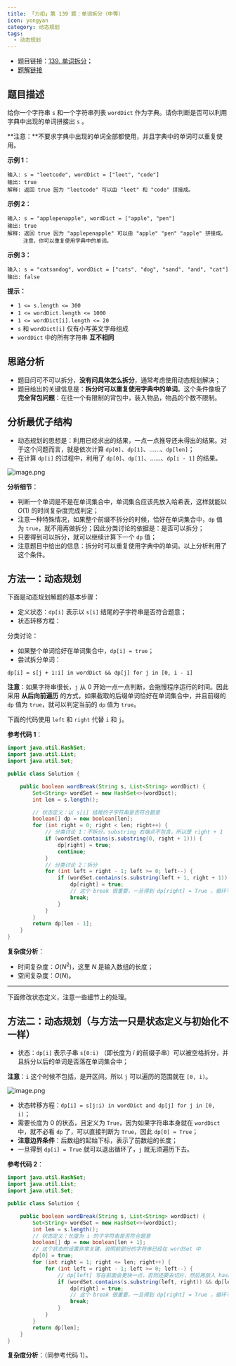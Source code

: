 ```yaml
---
title: 「力扣」第 139 题：单词拆分（中等）
icon: yongyan
category: 动态规划
tags:
  - 动态规划
---
```


+ 题目链接：[139. 单词拆分](https://leetcode-cn.com/problems/word-break/)；
+ [题解链接](https://leetcode-cn.com/problems/word-break/solution/dong-tai-gui-hua-python-dai-ma-by-liweiwei1419-2/)

## 题目描述

给你一个字符串 `s` 和一个字符串列表 `wordDict` 作为字典。请你判断是否可以利用字典中出现的单词拼接出 `s` 。

**注意：**不要求字典中出现的单词全部都使用，并且字典中的单词可以重复使用。

**示例 1：**

```
输入: s = "leetcode", wordDict = ["leet", "code"]
输出: true
解释: 返回 true 因为 "leetcode" 可以由 "leet" 和 "code" 拼接成。
```

**示例 2：**

```
输入: s = "applepenapple", wordDict = ["apple", "pen"]
输出: true
解释: 返回 true 因为 "applepenapple" 可以由 "apple" "pen" "apple" 拼接成。
     注意，你可以重复使用字典中的单词。
```

**示例 3：**

```
输入: s = "catsandog", wordDict = ["cats", "dog", "sand", "and", "cat"]
输出: false
```



**提示：**

- `1 <= s.length <= 300`
- `1 <= wordDict.length <= 1000`
- `1 <= wordDict[i].length <= 20`
- `s` 和 `wordDict[i]` 仅有小写英文字母组成
- `wordDict` 中的所有字符串 **互不相同**

## 思路分析

+ 题目问可不可以拆分，**没有问具体怎么拆分**，通常考虑使用动态规划解决；
+ 题目给出的关键信息是：**拆分时可以重复使用字典中的单词**。这个条件像极了 **完全背包问题**：在往一个有限制的背包中，装入物品，物品的个数不限制。

## 分析最优子结构

+ 动态规划的思想是：利用已经求出的结果，一点一点推导还未得出的结果。对于这个问题而言，就是依次计算 `dp[0]`、`dp[1]`、……、`dp[len]`；
+ 在计算 `dp[i]` 的过程中，利用了 `dp[0]`、`dp[1]`、……、`dp[i - 1]` 的结果。


![image.png](https://pic.leetcode-cn.com/1604148066-dhONQD-image.png)

**分析细节**：

+ 判断一个单词是不是在单词集合中，单词集合应该先放入哈希表，这样就能以 $O(1)$ 的时间复杂度完成判定；
+ 注意一种特殊情况，如果整个前缀不拆分的时候，恰好在单词集合中，`dp` 值为 `true`，就不用再做拆分；因此分类讨论的依据是：是否可以拆分；
+ 只要得到可以拆分，就可以继续计算下一个 `dp` 值；
+ 注意题目中给出的信息：拆分时可以重复使用字典中的单词。以上分析利用了这个条件。

## 方法一：动态规划

下面是动态规划解题的基本步骤：

+ 定义状态：`dp[i]` 表示以 `s[i]` 结尾的子字符串是否符合题意；
+ 状态转移方程：

分类讨论：

+ 如果整个单词恰好在单词集合中，`dp[i] = true`；
+ 尝试拆分单词：

```
dp[i] = s[j + 1:i] in wordDict && dp[j] for j in [0, i - 1]
```
**注意**：如果字符串很长，`j` 从 $0$ 开始一点一点判断，会拖慢程序运行的时间。因此采用 **从后向前遍历** 的方式，如果截取的后缀单词恰好在单词集合中，并且前缀的 `dp` 值为 `true`，就可以判定当前的 `dp` 值为 `true`。

下面的代码使用 `left` 和 `right` 代替 `i` 和 `j`。

**参考代码 1**：

```Java []
import java.util.HashSet;
import java.util.List;
import java.util.Set;

public class Solution {

    public boolean wordBreak(String s, List<String> wordDict) {
        Set<String> wordSet = new HashSet<>(wordDict);
        int len = s.length();

        // 状态定义：以 s[i] 结尾的子字符串是否符合题意
        boolean[] dp = new boolean[len];
        for (int right = 0; right < len; right++) {
            // 分类讨论 1：不拆分，substring 右端点不包含，所以是 right + 1
            if (wordSet.contains(s.substring(0, right + 1))) {
                dp[right] = true;
                continue;
            }
            // 分类讨论 2：拆分
            for (int left = right - 1; left >= 0; left--) {
                if (wordSet.contains(s.substring(left + 1, right + 1)) && dp[left]) {
                    dp[right] = true;
                    // 这个 break 很重要，一旦得到 dp[right] = True ，循环不必再继续
                    break;
                }
            }
        }
        return dp[len - 1];
    }
}
```

**复杂度分析**：

+ 时间复杂度：$O(N^2)$，这里 $N$ 是输入数组的长度；
+ 空间复杂度：$O(N)$。

---

下面修改状态定义，注意一些细节上的处理。

## 方法二：动态规划（与方法一只是状态定义与初始化不一样）

+ 状态：`dp[i]` 表示子串 `s[0:i)` （即长度为 $i$ 的前缀子串）可以被空格拆分，并且拆分以后的单词是否落在单词集合中；

**注意**：`i` 这个时候不包括，是开区间。所以 `j` 可以遍历的范围就在 `[0, i)`。

![image.png](https://pic.leetcode-cn.com/1604150448-CzNRnf-image.png)


+ 状态转移方程：`dp[i] = s[j:i) in wordDict and dp[j] for j in [0, i)`；
+ 需要长度为 $0$ 的状态，且定义为 `True`，因为如果字符串本身就在 `wordDict` 中，就不必看 `dp` 了，可以直接判断为 `True`，因此 `dp[0] = True`；
+ **注意边界条件**：后数组的起始下标，表示了前数组的长度；
+ 一旦得到 `dp[i] = True` 就可以退出循环了，`j` 就无须遍历下去。

**参考代码 2**：

```Java []
import java.util.HashSet;
import java.util.List;
import java.util.Set;

public class Solution {

    public boolean wordBreak(String s, List<String> wordDict) {
        Set<String> wordSet = new HashSet<>(wordDict);
        int len = s.length();
        // 状态定义：长度为 i 的子字符串是否符合题意
        boolean[] dp = new boolean[len + 1];
        // 这个状态的设置非常关键，说明前部分的字符串已经在 wordSet 中
        dp[0] = true;
        for (int right = 1; right <= len; right++) {
            for (int left = right - 1; left >= 0; left--) {
                // dp[left] 写在前面会更快一点，否则还要去切片，然后再放入 hash 表判重
                if (wordSet.contains(s.substring(left, right)) && dp[left]) {
                    dp[right] = true;
                    // 这个 break 很重要，一旦得到 dp[right] = True ，循环不必再继续
                    break;
                }
            }
        }
        return dp[len];
    }
}
```

**复杂度分析**：（同参考代码 1）。



